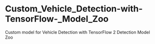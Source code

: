 # Custom_Vehicle_Detection-with-TensorFlow-_Model_Zoo
Custom model for Vehicle Detection with TensorFlow 2 Detection Model Zoo
